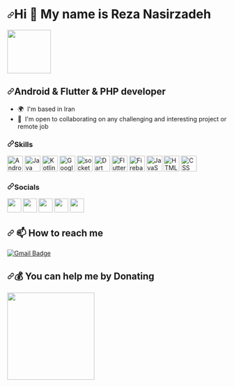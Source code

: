 <h1 dir="auto">
    <a id="user-content-hi--my-name-is-reza-nasirzadeh" class="anchor" aria-hidden="true" href="#hi--my-name-is-reza-nasirzadeh"><svg class="octicon octicon-link" viewBox="0 0 16 16" version="1.1" width="16" height="16" aria-hidden="true"><path fill-rule="evenodd" d="M7.775 3.275a.75.75 0 001.06 1.06l1.25-1.25a2 2 0 112.83 2.83l-2.5 2.5a2 2 0 01-2.83 0 .75.75 0 00-1.06 1.06 3.5 3.5 0 004.95 0l2.5-2.5a3.5 3.5 0 00-4.95-4.95l-1.25 1.25zm-4.69 9.64a2 2 0 010-2.83l2.5-2.5a2 2 0 012.83 0 .75.75 0 001.06-1.06 3.5 3.5 0 00-4.95 0l-2.5 2.5a3.5 3.5 0 004.95 4.95l1.25-1.25a.75.75 0 00-1.06-1.06l-1.25 1.25a2 2 0 01-2.83 0z"></path></svg></a>Hi
    <g-emoji class="g-emoji" alias="wave" fallback-src="https://github.githubassets.com/images/icons/emoji/unicode/1f44b.png">👋</g-emoji> My name is Reza Nasirzadeh</h1>
<p dir="auto" align="left"><img src="https://media.giphy.com/media/HwBlFQZFcAoUcPHZdX/giphy.gif" width="100" /></p>
<h2 dir="auto"><a id="user-content-android--flutter-developer" class="anchor" aria-hidden="true" href="#android--flutter-developer"><svg class="octicon octicon-link" viewBox="0 0 16 16" version="1.1" width="16" height="16" aria-hidden="true"><path fill-rule="evenodd" d="M7.775 3.275a.75.75 0 001.06 1.06l1.25-1.25a2 2 0 112.83 2.83l-2.5 2.5a2 2 0 01-2.83 0 .75.75 0 00-1.06 1.06 3.5 3.5 0 004.95 0l2.5-2.5a3.5 3.5 0 00-4.95-4.95l-1.25 1.25zm-4.69 9.64a2 2 0 010-2.83l2.5-2.5a2 2 0 012.83 0 .75.75 0 001.06-1.06 3.5 3.5 0 00-4.95 0l-2.5 2.5a3.5 3.5 0 004.95 4.95l1.25-1.25a.75.75 0 00-1.06-1.06l-1.25 1.25a2 2 0 01-2.83 0z"></path></svg></a>Android
    &amp; Flutter &amp; PHP developer</h2>
<ul dir="auto">
    <li>
        <g-emoji class="g-emoji" alias="earth_africa" fallback-src="https://github.githubassets.com/images/icons/emoji/unicode/1f30d.png">🌍</g-emoji>&nbsp; I'm based in Iran</li>
    <li>
        <g-emoji class="g-emoji" alias="handshake" fallback-src="https://github.githubassets.com/images/icons/emoji/unicode/1f91d.png">🤝</g-emoji>&nbsp; I'm open to collaborating on any challenging and interesting project or remote job</li>
</ul>
<h3 dir="auto"><a id="user-content-skills" class="anchor" aria-hidden="true" href="#skills"><svg class="octicon octicon-link" viewBox="0 0 16 16" version="1.1" width="16" height="16" aria-hidden="true"><path fill-rule="evenodd" d="M7.775 3.275a.75.75 0 001.06 1.06l1.25-1.25a2 2 0 112.83 2.83l-2.5 2.5a2 2 0 01-2.83 0 .75.75 0 00-1.06 1.06 3.5 3.5 0 004.95 0l2.5-2.5a3.5 3.5 0 00-4.95-4.95l-1.25 1.25zm-4.69 9.64a2 2 0 010-2.83l2.5-2.5a2 2 0 012.83 0 .75.75 0 001.06-1.06 3.5 3.5 0 00-4.95 0l-2.5 2.5a3.5 3.5 0 004.95 4.95l1.25-1.25a.75.75 0 00-1.06-1.06l-1.25 1.25a2 2 0 01-2.83 0z"></path></svg></a>Skills</h3>
<p dir="auto" align="left">
    <a href="https://developer.android.com/" rel="nofollow"><img src="https://user-images.githubusercontent.com/25709266/166871551-0161af55-dee0-43b1-8a49-0577e49931ea.svg" alt="Android" style="max-width: 100%;" width="36" height="36"></a>
    <a href="https://www.oracle.com/java/" rel="nofollow"><img src="https://raw.githubusercontent.com/danielcranney/readme-generator/main/public/icons/skills/java-colored.svg" alt="Java" style="max-width: 100%;" width="36" height="36"></a>
    <a href="https://kotlinlang.org/" rel="nofollow"><img src="https://user-images.githubusercontent.com/25709266/166871481-8412c973-45de-4874-8938-70ddef1f45a3.svg" alt="Kotlin" style="max-width: 100%;" width="36" height="36"></a>
    <a href="https://developers.google.com/maps/" rel="nofollow"><img src="https://user-images.githubusercontent.com/25709266/166872125-e894e962-800f-4d2a-9421-68ea8b02279f.svg" alt="Google Map" style="max-width: 100%;" width="36" height="36"></a>
    <a href="https://socket.io" rel="nofollow"><img src="https://user-images.githubusercontent.com/25709266/166872257-07eedbe6-00f8-46dc-9dd6-d1dcd630dc8a.svg" alt="socket" style="max-width: 100%;" width="36" height="36"></a>
    <a href="https://dart.dev/" rel="nofollow"><img src="https://raw.githubusercontent.com/danielcranney/readme-generator/main/public/icons/skills/dart-colored.svg" alt="Dart" style="max-width: 100%;" width="36" height="36"></a>
    <a href="https://flutter.dev/" rel="nofollow"><img src="https://raw.githubusercontent.com/danielcranney/readme-generator/main/public/icons/skills/flutter-colored.svg" alt="Flutter" style="max-width: 100%;" width="36" height="36"></a>
    <a href="https://firebase.google.com/" rel="nofollow"><img src="https://raw.githubusercontent.com/danielcranney/readme-generator/main/public/icons/skills/firebase-colored.svg" alt="Firebase" style="max-width: 100%;" width="36" height="36"></a>
    <a href="https://developer.mozilla.org/en-US/docs/Web/JavaScript" rel="nofollow"><img src="https://raw.githubusercontent.com/danielcranney/readme-generator/main/public/icons/skills/javascript-colored.svg" alt="JavaScript" style="max-width: 100%;" width="36" height="36"></a>
    <a href="https://developer.mozilla.org/en-US/docs/Glossary/HTML5" rel="nofollow"><img src="https://raw.githubusercontent.com/danielcranney/readme-generator/main/public/icons/skills/html5-colored.svg" alt="HTML5" style="max-width: 100%;" width="36" height="36"></a>
    <a href="https://www.w3.org/TR/CSS/#css" rel="nofollow"><img src="https://raw.githubusercontent.com/danielcranney/readme-generator/main/public/icons/skills/css3-colored.svg" alt="CSS" style="max-width: 100%;" width="36" height="36"></a>
</p>
<h3 dir="auto"><a id="user-content-socials" class="anchor" aria-hidden="true" href="#socials"><svg class="octicon octicon-link" viewBox="0 0 16 16" version="1.1" width="16" height="16" aria-hidden="true"><path fill-rule="evenodd" d="M7.775 3.275a.75.75 0 001.06 1.06l1.25-1.25a2 2 0 112.83 2.83l-2.5 2.5a2 2 0 01-2.83 0 .75.75 0 00-1.06 1.06 3.5 3.5 0 004.95 0l2.5-2.5a3.5 3.5 0 00-4.95-4.95l-1.25 1.25zm-4.69 9.64a2 2 0 010-2.83l2.5-2.5a2 2 0 012.83 0 .75.75 0 001.06-1.06 3.5 3.5 0 00-4.95 0l-2.5 2.5a3.5 3.5 0 004.95 4.95l1.25-1.25a.75.75 0 00-1.06-1.06l-1.25 1.25a2 2 0 01-2.83 0z"></path></svg></a>Socials</h3>
<p dir="auto" align="left">
    <a href="https://github.com/rezanasirzadeh"><img src="https://raw.githubusercontent.com/danielcranney/readme-generator/main/public/icons/socials/github.svg" style="max-width: 100%;" width="32" height="32"></a>
    <a href="https://www.linkedin.com/in/reza-nasirzadeh" rel="nofollow"><img src="https://raw.githubusercontent.com/danielcranney/readme-generator/main/public/icons/socials/linkedin.svg" style="max-width: 100%;" width="32" height="32"></a>
    <a href="https://www.stackoverflow.com/users/14511113" rel="nofollow"><img src="https://raw.githubusercontent.com/danielcranney/readme-generator/main/public/icons/socials/stackoverflow.svg" style="max-width: 100%;" width="32" height="32"></a>
    <a href="https://www.buymeacoffee.com/rezanasirzadeh" rel="nofollow"><img src="https://camo.githubusercontent.com/83bb58984aa843d351b5d4c006a8f1ed5d171ab1fc24039e9397e34b77f54eb8/68747470733a2f2f63646e2e6472696262626c652e636f6d2f75736572732f333334393332322f617661746172732f6e6f726d616c2f65663264626433633463353065326234663763393136663165373633653562362e6a70673f31363035373638313634" style="max-width: 100%;" width="32" height="32"></a> 
    <a href="https://rezanassirzadeh99@gmail.com" rel="nofollow"><img src="https://camo.githubusercontent.com/e811f3fe81e7110915001bc94678da8aadd1680ebc6f4d952b3d78468d3a9263/68747470733a2f2f7777772e706e67616c6c2e636f6d2f77702d636f6e74656e742f75706c6f6164732f31322f476d61696c2d4c6f676f2d504e472d4375746f75742e706e67" style="max-width: 100%;" width="32" height="32"></a> 
</p>
<h2 dir="auto"><a id="user-content--how-to-reach-me" class="anchor" aria-hidden="true" href="#-how-to-reach-me"><svg class="octicon octicon-link" viewBox="0 0 16 16" version="1.1" width="16" height="16" aria-hidden="true"><path fill-rule="evenodd" d="M7.775 3.275a.75.75 0 001.06 1.06l1.25-1.25a2 2 0 112.83 2.83l-2.5 2.5a2 2 0 01-2.83 0 .75.75 0 00-1.06 1.06 3.5 3.5 0 004.95 0l2.5-2.5a3.5 3.5 0 00-4.95-4.95l-1.25 1.25zm-4.69 9.64a2 2 0 010-2.83l2.5-2.5a2 2 0 012.83 0 .75.75 0 001.06-1.06 3.5 3.5 0 00-4.95 0l-2.5 2.5a3.5 3.5 0 004.95 4.95l1.25-1.25a.75.75 0 00-1.06-1.06l-1.25 1.25a2 2 0 01-2.83 0z"></path></svg></a>
    <g-emoji class="g-emoji" alias="mailbox" fallback-src="https://github.githubassets.com/images/icons/emoji/unicode/1f4eb.png">📫</g-emoji> How to reach me</h2>
<p dir="auto">
    <a href="https://mail.google.com/mail/?view=cm&amp;fs=1&amp;to=rezanasirzadeh99@gmail.com" rel="nofollow"><img src="https://img.shields.io/badge/nasirzadeh-email%20me-red?style=for-the-badge&amp;logo=gmail" alt="Gmail Badge" data-canonical-src="https://img.shields.io/badge/nasirzadeh-email%20me-red?style=for-the-badge&amp;logo=gmail" style="max-width: 100%;"></a>
</p>

<h2 dir="auto"><a id="user-content--you-can-help-me-by-donating" class="anchor" aria-hidden="true" href="#-you-can-help-me-by-donating"><svg class="octicon octicon-link" viewBox="0 0 16 16" version="1.1" width="16" height="16" aria-hidden="true"><path fill-rule="evenodd" d="M7.775 3.275a.75.75 0 001.06 1.06l1.25-1.25a2 2 0 112.83 2.83l-2.5 2.5a2 2 0 01-2.83 0 .75.75 0 00-1.06 1.06 3.5 3.5 0 004.95 0l2.5-2.5a3.5 3.5 0 00-4.95-4.95l-1.25 1.25zm-4.69 9.64a2 2 0 010-2.83l2.5-2.5a2 2 0 012.83 0 .75.75 0 001.06-1.06 3.5 3.5 0 00-4.95 0l-2.5 2.5a3.5 3.5 0 004.95 4.95l1.25-1.25a.75.75 0 00-1.06-1.06l-1.25 1.25a2 2 0 01-2.83 0z"></path></svg></a><g-emoji class="g-emoji" alias="moneybag" fallback-src="https://github.githubassets.com/images/icons/emoji/unicode/1f4b0.png">💰</g-emoji> You can help me by Donating</h2>

<p dir="auto"><a href="https://www.buymeacoffee.com/rezanasirzadeh" rel="nofollow"><img src="https://camo.githubusercontent.com/28aae05a0fba45679e8e27d90609601e249b64a5fe30dfef05495de4f4e318d4/68747470733a2f2f63646e2e6275796d6561636f666665652e636f6d2f627574746f6e732f76322f64656661756c742d79656c6c6f772e706e67" data-canonical-src="https://cdn.buymeacoffee.com/buttons/v2/default-yellow.png" style="max-width: 100%;" width="200"></a></p>


